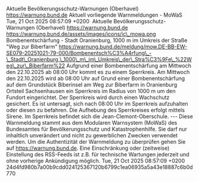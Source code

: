Aktuelle Bevölkerungsschutz-Warnungen (Oberhavel) https://warnung.bund.de Aktuell vorliegende Warnmeldungen - MoWaS Tue, 21 Oct 2025 08:57:09 +0200 ![]() Aktuelle Bevölkerungsschutz-Warnungen (Oberhavel) https://warnung.bund.de https://warnung.bund.de/assets/images/icons/ic\_mowa.png Bombenentschärfung - Stadt Oranienburg, 1000 m im Umkreis der Straße "Weg zur Biberfarm" https://warnung.bund.de/meldung/mow.DE-BB-EW-SE079-20251021-79-000/Bombenentsch%C3%A4rfung\_-\_Stadt\_Oranienburg,\_1000\_m\_im\_Umkreis\_der\_Stra%C3%9Fe\_%22Weg\_zur\_Biberfarm%22 Aufgrund einer Bombenentschärfung am Mittwoch den 22.10.2025 ab 08:00 Uhr kommt es zu einem Sperrkreis. Am Mittwoch den 22.10.2025 wird ab 08:00 Uhr auf Grund einer Bombenentschärfung auf dem Grundstück Biberinsel am Weg zur Biberfarm in Oranienburg Ortsteil Sachsenhausen ein Sperrkreis im Radius von 1000 m um den Fundort eingerichtet.
Der Sperrkreis wird durch einen Wachschutz gesichert. Es ist untersagt, sich nach 08:00 Uhr im Sperrkreis aufzuhalten oder diesen zu befahren.
Die Aufhebung des Sperrkreises erfolgt mittels Sirene. Im Sperrkreis befindet sich die Jean-Clemont-Oberschule. ---
Diese Warnmeldung stammt aus dem Modularen Warnsystem (MoWaS) des Bundesamtes für Bevölkerungsschutz und Katastrophenhilfe.
Sie darf nur inhaltlich unverändert und nicht zu gewerblichen Zwecken verwendet werden.
Um die Authentizität der Warnmeldung zu überprüfen gehen Sie auf https://warnung.bund.de.
Eine Einschränkung oder (zeitweise) Einstellung des RSS-Feeds ist z.B. für technische Wartungen jederzeit und ohne vorherige Ankündigung möglich. Tue, 21 Oct 2025 08:57:09 +0200 24d4fd980b7a00b9cdd024125367120b6799c1ea06935a5a43e18887c6b0d770
